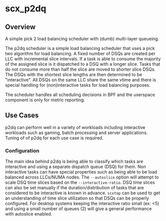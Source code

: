 # scx_p2dq

## Overview
A simple pick 2 load balancing scheduler with (dumb) multi-layer queueing.

The p2dq scheduler is a simple load balancing scheduler that uses a pick two
algorithm for load balancing. A fixed number of DSQs are created per LLC with
incremental slice intervals. If a task is able to consume the majority of the
assigned slice is it dispatched to a DSQ with a longer slice. Tasks that do not
consume more than half the slice are moved to shorter slice DSQs. The DSQs with
the shortest slice lengths are then determined to be "interactive". All DSQs on
the same LLC share the same vtime and there is special handling for
(non)interactive tasks for load balancing purposes.

The scheduler handles all scheduling decisions in BPF and the userspace
component is only for metric reporting.

## Use Cases
p2dq can perform well in a variety of workloads including interactive workloads
such as gaming, batch processing and server applications. Tuning of of p2dq for
each use case is required.

### Configuration
The main idea behind p2dq is being able to classify which tasks are interactive
and using a separate dispatch queue (DSQ) for them. Non interactive tasks
can have special properties such as being able to be load balanced across
LLCs/NUMA nodes. The `--autoslice` option will attempt to scale DSQ time slices
based on the `--interactive-ratio`. DSQ time slices can also be set manually
if the duration/distribution of tasks that are considered to be interactive is
known in advance. `scxtop` can be used to get an understanding of time slice
utilization so that DSQs can be properly configured. For desktop systems keeping
the interactive ratio small (ex: <5) and using a small number of queues (2) will
give a general performance with autoslice enabled.
